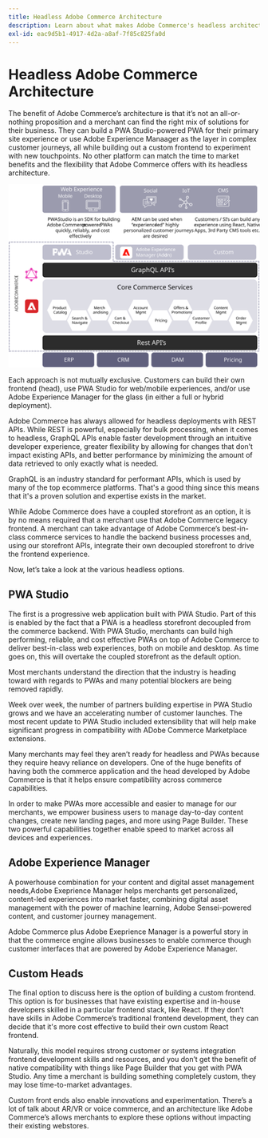 ```yaml
---
title: Headless Adobe Commerce Architecture
description: Learn about what makes Adobe Commerce's headless architecture approach unique.
exl-id: eac9d5b1-4917-4d2a-a8af-7f85c825fa0d
---
```

# Headless Adobe Commerce Architecture

The benefit of Adobe Commerce’s architecture is that it’s not an all-or-nothing proposition and a merchant can find the right mix of solutions for their business. They can build a PWA Studio-powered PWA for their primary site experience or use Adobe Experience Manaager as the layer in complex customer journeys, all while building out a custom frontend to experiment with new touchpoints. No other platform can match the time to market benefits and the flexibility that Adobe Commerce offers with its headless architecture.

![Diagram showing a headless Adobe Commerce storefront architecture](../../../assets/playbooks/headless-storefront-architecture.svg)

Each approach is not mutually exclusive. Customers can build their own frontend (head), use PWA Studio for web/mobile experiences, and/or use Adobe Experience Manager for the glass (in either a full or hybrid deployment).

Adobe Commerce has always allowed for headless deployments with REST APIs. While REST is powerful, especially for bulk processing, when it comes to headless, GraphQL APIs enable faster development through an intuitive developer experience, greater flexibility by allowing for changes that don’t impact existing APIs, and better performance by minimizing the amount of data retrieved to only exactly what is needed.

GraphQL is an industry standard for performant APIs, which is used by many of the top ecommerce platforms. That's a good thing since this means that it's a proven solution and expertise exists in the market.

While Adobe Commerce does have a coupled storefront as an option, it is by no means required that a merchant use that Adobe Commerce legacy frontend. A merchant can take advantage of Adobe Commerce’s best-in-class commerce services to handle the backend business processes and, using our storefront APIs, integrate their own decoupled storefront to drive the frontend experience.

Now, let’s take a look at the various headless options.

## PWA Studio

The first is a progressive web application built with PWA Studio. Part of this is enabled by the fact that a PWA is a headless storefront decoupled from the commerce backend. With PWA Studio, merchants can build high performing, reliable, and cost effective PWAs on top of Adobe Commerce to deliver best-in-class web experiences, both on mobile and desktop. As time goes on, this will overtake the coupled storefront as the default option.

Most merchants understand the direction that the industry is heading toward with regards to PWAs and many potential blockers are being removed rapidly.

Week over week, the number of partners building expertise in PWA Studio grows and we have an accelerating number of customer launches. The most recent update to PWA Studio included extensibility that will help make significant progress in compatibility with ADobe Commerce Marketplace extensions.

Many merchants may feel they aren’t ready for headless and PWAs because they require heavy reliance on developers. One of the huge benefits of having both the commerce application and the head developed by Adobe Commerce is that it helps ensure compatibility across commerce capabilities.

In order to make PWAs more accessible and easier to manage for our merchants, we empower business users to manage day-to-day content changes, create new landing pages, and more using Page Builder. These two powerful capabilities together enable speed to market across all devices and experiences.

## Adobe Experience Manager

A powerhouse combination for your content and digital asset management needs,Adobe Exeprience Manager helps merchants get personalized, content-led experiences into market faster, combining digital asset management with the power of machine learning, Adobe Sensei-powered content, and customer journey management.

Adobe Commerce plus Adobe Exeprience Manager is a powerful story in that the commerce engine allows businesses to enable commerce though customer interfaces that are powered by Adobe Experience Manager.

## Custom Heads

The final option to discuss here is the option of building a custom frontend. This option is for businesses that have existing expertise and in-house developers skilled in a particular frontend stack, like React. If they don’t have skills in Adobe Commerce’s traditional frontend development, they can decide that it's more cost effective to build their own custom React frontend.

Naturally, this model requires strong customer or systems integration frontend development skills and resources, and you don’t get the benefit of native compatibility with things like Page Builder that you get with PWA Studio. Any time a merchant is building something completely custom, they may lose time-to-market advantages.

Custom front ends also enable innovations and experimentation. There’s a lot of talk about AR/VR or voice commerce, and an architecture like Adobe Commerce’s allows merchants to explore these options without impacting their existing webstores.
